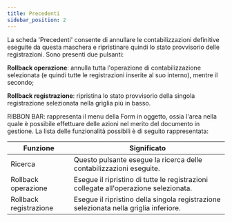 ```yaml
---
title: Precedenti
sidebar_position: 2
---
```


La scheda 'Precedenti' consente di annullare le contabilizzazioni definitive eseguite da questa maschera e ripristinare quindi lo stato provvisorio delle registrazioni. Sono presenti due pulsanti: 

**Rollback operazione**: annulla tutta l'operazione di contabilizzazione selezionata (e quindi tutte le registrazioni inserite al suo interno), mentre il secondo;

**Rollback registrazione**: ripristina lo stato provvisorio della singola registrazione selezionata nella griglia più in basso.

RIBBON BAR: rappresenta il menu della Form in oggetto, ossia l'area nella quale è possibile effettuare delle azioni nel merito del documento in gestione. La lista delle funzionalità possibili è di seguito rappresentata:



| Funzione | Significato |
| --- | --- |
| Ricerca | Questo pulsante esegue la ricerca delle contabilizzazioni eseguite. |
| Rollback operazione | Esegue il ripristino di tutte le registrazioni collegate all'operazione selezionata. |
| Rollback registrazione | Esegue il ripristino della singola registrazione selezionata nella griglia inferiore. |






